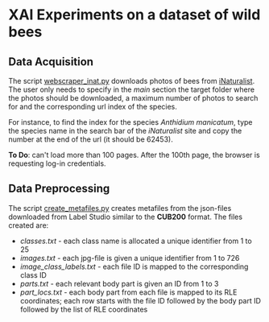 # XAI Experiments on a dataset of wild bees

## Data Acquisition

The script [webscraper_inat.py](scripts/webscraper_inat.py) downloads 
photos of bees from [iNaturalist](https://www.inaturalist.org/observations). 
The user only needs to specify in the *main* section the target folder where 
the photos should be downloaded, a maximum number of photos to search for 
and the corresponding url index of the species. 

For instance, to find the index for the species *Anthidium manicatum*, 
type the species name in the search bar of the *iNaturalist* site and 
copy the number at the end of the url (it should be 62453).

**To Do**: can't load more than 100 pages. After the 100th page, the 
browser is requesting log-in credentials. 


## Data Preprocessing

The script [create_metafiles.py](scripts/create_metafiles.py) creates 
metafiles from the json-files downloaded from Label Studio similar to the 
**CUB200** format. The files created are:

- *classes.txt* - each class name is allocated a unique identifier from 1 to 25
- *images.txt* - each jpg-file is given a unique identifier from 1 to 726
- *image_class_labels.txt* - each file ID is mapped to the corresponding class ID
- *parts.txt* - each relevant body part is given an ID from 1 to 3
- *part_locs.txt* - each body part from each file is mapped to its RLE coordinates; 
each row starts with the file ID followed by the body part ID followed by the list of 
RLE coordinates
